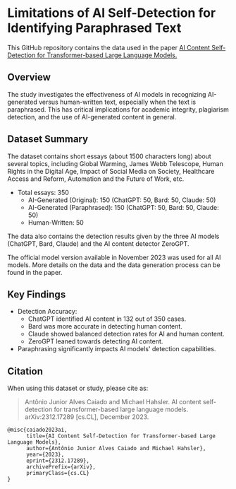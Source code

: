 # Limitations of AI Self-Detection for Identifying Paraphrased Text

This GitHub repository contains the data used in the paper 
[AI Content Self-Detection for Transformer-based Large Language Models.](https://arxiv.org/abs/2312.17289)

## Overview

The study investigates the effectiveness of AI models in recognizing AI-generated versus human-written text, especially when the text is paraphrased. This has critical implications for academic integrity, plagiarism detection, 
and the use of AI-generated content in general.

## Dataset Summary

The dataset contains short essays (about 1500 characters long) about several topics, including Global Warming, James Webb Telescope, Human Rights in the Digital Age, 
Impact of Social Media on Society, Healthcare Access and Reform, Automation and the Future of Work, etc.

- Total essays: 350
  - AI-Generated (Original): 150 (ChatGPT: 50, Bard: 50, Claude: 50)
  - AI-Generated (Paraphrased): 150 (ChatGPT: 50, Bard: 50, Claude: 50)
  - Human-Written: 50

The data also contains the detection results given by the three AI models (ChatGPT, Bard, Claude) and the AI content detector ZeroGPT.

The official model version available in November 2023 was used for all AI models. More details on the data and the data generation process can be found in the paper.

## Key Findings

- Detection Accuracy:
  - ChatGPT identified AI content in 132 out of 350 cases.
  - Bard was more accurate in detecting human content.
  - Claude showed balanced detection rates for AI and human content.
  - ZeroGPT leaned towards detecting AI content.
- Paraphrasing significantly impacts AI models' detection capabilities.

## Citation

When using this dataset or study, please cite as:

> Antônio Junior Alves Caiado and Michael Hahsler. AI content self-detection for transformer-based large language models. arXiv:2312.17289 [cs.CL], December 2023.

```
@misc{caiado2023ai,
      title={AI Content Self-Detection for Transformer-based Large Language Models},
      author={Antônio Junior Alves Caiado and Michael Hahsler},
      year={2023},
      eprint={2312.17289},
      archivePrefix={arXiv},
      primaryClass={cs.CL}
}
```
